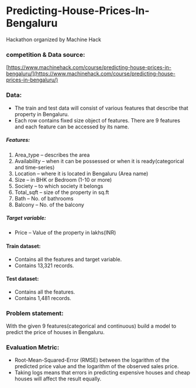 # Predicting-House-Prices-In-Bengaluru
 Hackathon organized by Machine Hack

### competition & Data source:
[https://www.machinehack.com/course/predicting-house-prices-in-bengaluru/](https://www.machinehack.com/course/predicting-house-prices-in-bengaluru/)

### Data:
- The train and test data will consist of various features that describe that property in Bengaluru.
- Each row contains fixed size object of features. There are 9 features and each feature can be accessed by its name.

##### Features:
1. Area_type – describes the area
2. Availability – when it can be possessed or when it is ready(categorical and time-series)
3. Location – where it is located in Bengaluru (Area name)
4. Size – in BHK or Bedroom (1-10 or more)
5. Society – to which society it belongs
6. Total_sqft – size of the property in sq.ft
7. Bath – No. of bathrooms
8. Balcony – No. of the balcony

##### Target variable:
- Price – Value of the property in lakhs(INR)

#### Train dataset:
- Contains all the features and target variable.
- Contains 13,321 records.  

#### Test dataset:
- Contains all the features.
- Contains 1,481 records.

### Problem statement:
With the given 9 features(categorical and continuous) build a model to predict the price of houses in Bengaluru.

### Evaluation Metric:
- Root-Mean-Squared-Error (RMSE) between the logarithm of the predicted price value and the logarithm of the observed sales price.
- Taking logs means that errors in predicting expensive houses and cheap houses will affect the result equally.
